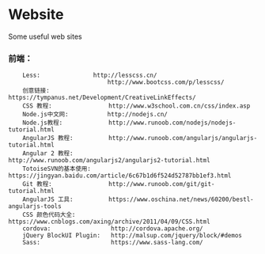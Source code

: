 # Website
Some useful web sites

### 前端：
    
        Less:	            http://lesscss.cn/
                                http://www.bootcss.com/p/lesscss/
        创意链接:		         https://tympanus.net/Development/CreativeLinkEffects/
        CSS 教程:                http://www.w3school.com.cn/css/index.asp
        Node.js中文网:		      http://nodejs.cn/
        Node.js教程:		       http://www.runoob.com/nodejs/nodejs-tutorial.html
        AngularJS 教程:		   http://www.runoob.com/angularjs/angularjs-tutorial.html
        Angular 2 教程:		   http://www.runoob.com/angularjs2/angularjs2-tutorial.html
        TotoiseSVN的基本使用:	https://jingyan.baidu.com/article/6c67b1d6f524d52787bb1ef3.html
        Git 教程:		           http://www.runoob.com/git/git-tutorial.html
        AngularJS 工具:		   https://www.oschina.net/news/60200/bestl-angularjs-tools
        CSS 颜色代码大全:	        https://www.cnblogs.com/axing/archive/2011/04/09/CSS.html
        cordova:		         http://cordova.apache.org/
        jQuery BlockUI Plugin:	 http://malsup.com/jquery/block/#demos
        Sass:			         https://www.sass-lang.com/

